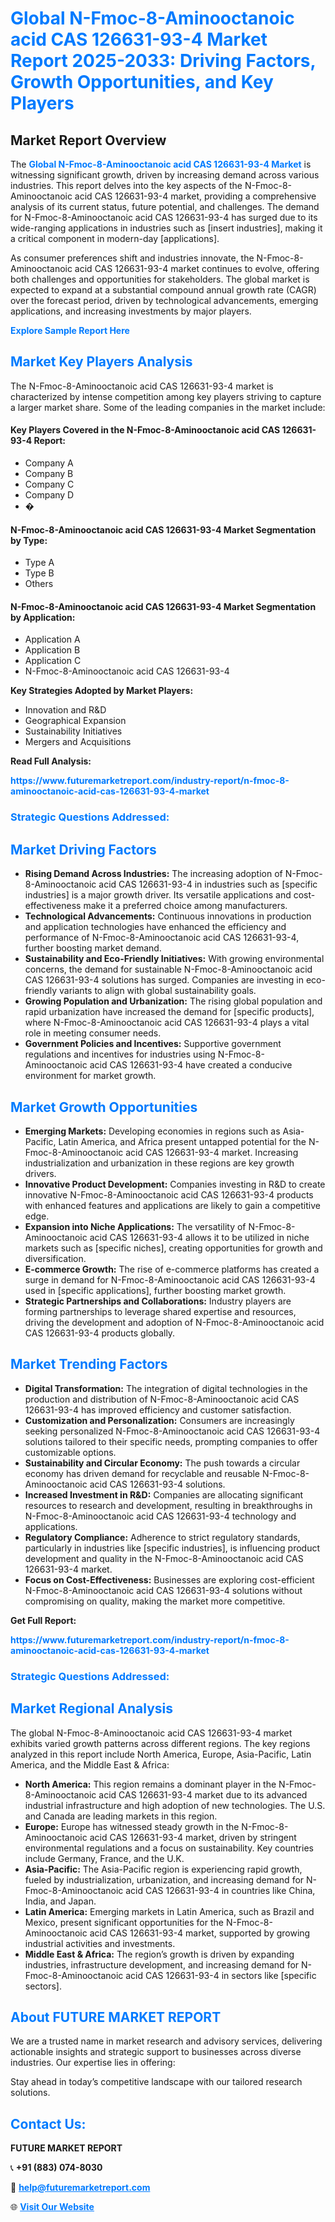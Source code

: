 <h1 style="color: #007BFF;">Global N-Fmoc-8-Aminooctanoic acid CAS 126631-93-4 Market Report 2025-2033: Driving Factors, Growth Opportunities, and Key Players</h1>

<section id="overview">
<h2>Market Report Overview</h2>
<p>The <a href="https://www.futuremarketreport.com/industry-report/n-fmoc-8-aminooctanoic-acid-cas-126631-93-4-market" style="color: #007BFF; text-decoration: none;"><strong>Global N-Fmoc-8-Aminooctanoic acid CAS 126631-93-4 Market</strong></a> is witnessing significant growth, driven by increasing demand across various industries. This report delves into the key aspects of the N-Fmoc-8-Aminooctanoic acid CAS 126631-93-4 market, providing a comprehensive analysis of its current status, future potential, and challenges. The demand for N-Fmoc-8-Aminooctanoic acid CAS 126631-93-4 has surged due to its wide-ranging applications in industries such as [insert industries], making it a critical component in modern-day [applications].</p>
<p>As consumer preferences shift and industries innovate, the N-Fmoc-8-Aminooctanoic acid CAS 126631-93-4 market continues to evolve, offering both challenges and opportunities for stakeholders. The global market is expected to expand at a substantial compound annual growth rate (CAGR) over the forecast period, driven by technological advancements, emerging applications, and increasing investments by major players.</p>
</section>

<section id="overview">
<p><a href="https://www.futuremarketreport.com/request-sample/reportId=112042" style="color: #007BFF; text-decoration: none;"><strong>Explore Sample Report Here</strong></a></p>
</section>

<section id="key-players">
<h2 style="color: #007BFF;">Market Key Players Analysis</h2>
<p>The N-Fmoc-8-Aminooctanoic acid CAS 126631-93-4 market is characterized by intense competition among key players striving to capture a larger market share. Some of the leading companies in the market include:</p>
<h4>Key Players Covered in the N-Fmoc-8-Aminooctanoic acid CAS 126631-93-4 Report:</h4>
<ul><li>Company A</li><li>Company B</li><li>Company C</li><li>Company D</li><li>�</li></ul>
<h4>N-Fmoc-8-Aminooctanoic acid CAS 126631-93-4 Market Segmentation by Type:</h4>
<ul><li>Type A</li><li>Type B</li><li>Others</li></ul>

<h4>N-Fmoc-8-Aminooctanoic acid CAS 126631-93-4 Market Segmentation by Application:</h4>
<ul><li>Application A</li><li>Application B</li><li>Application C</li><li>N-Fmoc-8-Aminooctanoic acid CAS 126631-93-4</li></ul>
<p><strong>Key Strategies Adopted by Market Players:</strong></p>
<ul>
<li>Innovation and R&D</li>
<li>Geographical Expansion</li>
<li>Sustainability Initiatives</li>
<li>Mergers and Acquisitions</li>
</ul>
</section>

<section>
<p><strong>Read Full Analysis: </strong></p><a href="https://www.futuremarketreport.com/industry-report/n-fmoc-8-aminooctanoic-acid-cas-126631-93-4-market" style="color: #007BFF; text-decoration: none;"><strong>https://www.futuremarketreport.com/industry-report/n-fmoc-8-aminooctanoic-acid-cas-126631-93-4-market</strong></a>
<h3 style="color: #007BFF;">Strategic Questions Addressed:</h3>
</section>

<section id="driving-factors">
<h2 style="color: #007BFF;">Market Driving Factors</h2>
<ul>
<li><strong>Rising Demand Across Industries:</strong> The increasing adoption of N-Fmoc-8-Aminooctanoic acid CAS 126631-93-4 in industries such as [specific industries] is a major growth driver. Its versatile applications and cost-effectiveness make it a preferred choice among manufacturers.</li>
<li><strong>Technological Advancements:</strong> Continuous innovations in production and application technologies have enhanced the efficiency and performance of N-Fmoc-8-Aminooctanoic acid CAS 126631-93-4, further boosting market demand.</li>
<li><strong>Sustainability and Eco-Friendly Initiatives:</strong> With growing environmental concerns, the demand for sustainable N-Fmoc-8-Aminooctanoic acid CAS 126631-93-4 solutions has surged. Companies are investing in eco-friendly variants to align with global sustainability goals.</li>
<li><strong>Growing Population and Urbanization:</strong> The rising global population and rapid urbanization have increased the demand for [specific products], where N-Fmoc-8-Aminooctanoic acid CAS 126631-93-4 plays a vital role in meeting consumer needs.</li>
<li><strong>Government Policies and Incentives:</strong> Supportive government regulations and incentives for industries using N-Fmoc-8-Aminooctanoic acid CAS 126631-93-4 have created a conducive environment for market growth.</li>
</ul>
</section>

<section id="growth-opportunities">
<h2 style="color: #007BFF;">Market Growth Opportunities</h2>
<ul>
<li><strong>Emerging Markets:</strong> Developing economies in regions such as Asia-Pacific, Latin America, and Africa present untapped potential for the N-Fmoc-8-Aminooctanoic acid CAS 126631-93-4 market. Increasing industrialization and urbanization in these regions are key growth drivers.</li>
<li><strong>Innovative Product Development:</strong> Companies investing in R&D to create innovative N-Fmoc-8-Aminooctanoic acid CAS 126631-93-4 products with enhanced features and applications are likely to gain a competitive edge.</li>
<li><strong>Expansion into Niche Applications:</strong> The versatility of N-Fmoc-8-Aminooctanoic acid CAS 126631-93-4 allows it to be utilized in niche markets such as [specific niches], creating opportunities for growth and diversification.</li>
<li><strong>E-commerce Growth:</strong> The rise of e-commerce platforms has created a surge in demand for N-Fmoc-8-Aminooctanoic acid CAS 126631-93-4 used in [specific applications], further boosting market growth.</li>
<li><strong>Strategic Partnerships and Collaborations:</strong> Industry players are forming partnerships to leverage shared expertise and resources, driving the development and adoption of N-Fmoc-8-Aminooctanoic acid CAS 126631-93-4 products globally.</li>
</ul>
</section>

<section id="trending-factors">
<h2 style="color: #007BFF;">Market Trending Factors</h2>
<ul>
<li><strong>Digital Transformation:</strong> The integration of digital technologies in the production and distribution of N-Fmoc-8-Aminooctanoic acid CAS 126631-93-4 has improved efficiency and customer satisfaction.</li>
<li><strong>Customization and Personalization:</strong> Consumers are increasingly seeking personalized N-Fmoc-8-Aminooctanoic acid CAS 126631-93-4 solutions tailored to their specific needs, prompting companies to offer customizable options.</li>
<li><strong>Sustainability and Circular Economy:</strong> The push towards a circular economy has driven demand for recyclable and reusable N-Fmoc-8-Aminooctanoic acid CAS 126631-93-4 solutions.</li>
<li><strong>Increased Investment in R&D:</strong> Companies are allocating significant resources to research and development, resulting in breakthroughs in N-Fmoc-8-Aminooctanoic acid CAS 126631-93-4 technology and applications.</li>
<li><strong>Regulatory Compliance:</strong> Adherence to strict regulatory standards, particularly in industries like [specific industries], is influencing product development and quality in the N-Fmoc-8-Aminooctanoic acid CAS 126631-93-4 market.</li>
<li><strong>Focus on Cost-Effectiveness:</strong> Businesses are exploring cost-efficient N-Fmoc-8-Aminooctanoic acid CAS 126631-93-4 solutions without compromising on quality, making the market more competitive.</li>
</ul>
</section>

<section>
<p><strong>Get Full Report: </strong></p><a href="https://www.futuremarketreport.com/industry-report/n-fmoc-8-aminooctanoic-acid-cas-126631-93-4-market" style="color: #007BFF; text-decoration: none;"><strong>https://www.futuremarketreport.com/industry-report/n-fmoc-8-aminooctanoic-acid-cas-126631-93-4-market</strong></a>
<h3 style="color: #007BFF;">Strategic Questions Addressed:</h3>
</section>


<section id="regional-analysis">
<h2 style="color: #007BFF;">Market Regional Analysis</h2>
<p>The global N-Fmoc-8-Aminooctanoic acid CAS 126631-93-4 market exhibits varied growth patterns across different regions. The key regions analyzed in this report include North America, Europe, Asia-Pacific, Latin America, and the Middle East & Africa:</p>
<ul>
<li><strong>North America:</strong> This region remains a dominant player in the N-Fmoc-8-Aminooctanoic acid CAS 126631-93-4 market due to its advanced industrial infrastructure and high adoption of new technologies. The U.S. and Canada are leading markets in this region.</li>
<li><strong>Europe:</strong> Europe has witnessed steady growth in the N-Fmoc-8-Aminooctanoic acid CAS 126631-93-4 market, driven by stringent environmental regulations and a focus on sustainability. Key countries include Germany, France, and the U.K.</li>
<li><strong>Asia-Pacific:</strong> The Asia-Pacific region is experiencing rapid growth, fueled by industrialization, urbanization, and increasing demand for N-Fmoc-8-Aminooctanoic acid CAS 126631-93-4 in countries like China, India, and Japan.</li>
<li><strong>Latin America:</strong> Emerging markets in Latin America, such as Brazil and Mexico, present significant opportunities for the N-Fmoc-8-Aminooctanoic acid CAS 126631-93-4 market, supported by growing industrial activities and investments.</li>
<li><strong>Middle East & Africa:</strong> The region’s growth is driven by expanding industries, infrastructure development, and increasing demand for N-Fmoc-8-Aminooctanoic acid CAS 126631-93-4 in sectors like [specific sectors].</li>
</ul>
</section>

<footer>
<h2 style="color: #007BFF;">About FUTURE MARKET REPORT</h2>
<p>We are a trusted name in market research and advisory services, delivering actionable insights and strategic support to businesses across diverse industries. Our expertise lies in offering:</p>

<p>Stay ahead in today’s competitive landscape with our tailored research solutions.</p>

<h2 style="color: #007BFF;">Contact Us:</h2>
<p><strong>FUTURE MARKET REPORT</strong></p>
<p>📞 <strong>+91 (883) 074-8030</strong></p>
<p>📧 <strong><a href="mailto:help@futuremarketreport.com" style="color: #007BFF;">help@futuremarketreport.com</a></strong></p>
<p>🌐 <strong><a href="https://www.futuremarketreport.com/" style="color: #007BFF;">Visit Our Website</a></strong></p>
</footer>